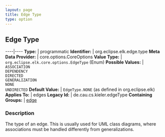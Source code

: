 ```yaml
---
layout: page
title: Edge Type
type: option
---
```

## Edge Type

----|----
**Type:** | programmatic
**Identifier:** | org.eclipse.elk.edge.type
**Meta Data Provider:** | core.options.CoreOptions
**Value Type:** | `org.eclipse.elk.core.options.EdgeType` (Enum)
**Possible Values:** | `ASSOCIATION`<br>`DEPENDENCY`<br>`DIRECTED`<br>`GENERALIZATION`<br>`NONE`<br>`UNDIRECTED`
**Default Value:** | `EdgeType.NONE` (as defined in org.eclipse.elk)
**Applies To:** | edges
**Legacy Id:** | de.cau.cs.kieler.edgeType
**Containing Groups:** | [edge](org-eclipse-elk-edge)

### Description

The type of an edge. This is usually used for UML class diagrams, where associations must be handled differently from generalizations.
